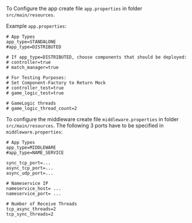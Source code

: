 To Configure the app create file `app.properties` in folder `src/main/resources`. 

Example `app.properties`:
````
# App Types
app_type=STANDALONE
#app_type=DISTRIBUTED

# If app_type=DISTRIBUTED, choose components that should be deployed:
# controller=true
# match_manager=true

# For Testing Purposes:
# Set Component-Factory to Return Mock
# controller_test=true
# game_logic_test=true

# GameLogic threads
# game_logic_thread_count=2

````

To configure the middleware create file `middleware.properties` in folder `src/main/resources`. 
The following 3 ports have to be specified in `middleware.properties`:
````
# App Types
app_type=MIDDLEWARE
#app_type=NAME_SERVICE

sync_tcp_port=...
async_tcp_port=...
async_udp_port=...

# Nameservice IP
nameservice_host= ...
nameservice_port= ...

# Number of Receive Threads
tcp_async_threads=2
tcp_sync_threads=2
````
